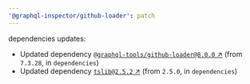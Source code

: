 ```yaml
---
'@graphql-inspector/github-loader': patch
---
```

dependencies updates:
  - Updated dependency [`@graphql-tools/github-loader@8.0.0`
    ↗︎](https://www.npmjs.com/package/@graphql-tools/github-loader/v/8.0.0) (from `7.3.28`, in
    `dependencies`)
  - Updated dependency [`tslib@2.5.2` ↗︎](https://www.npmjs.com/package/tslib/v/2.5.2) (from
    `2.5.0`, in `dependencies`)
